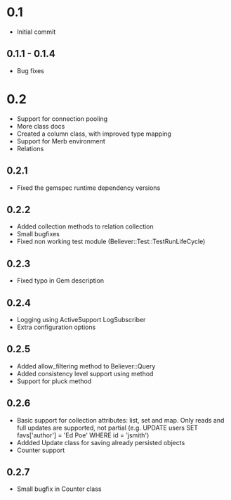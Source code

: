 # 0.1
- Initial commit

## 0.1.1 - 0.1.4
- Bug fixes

# 0.2
- Support for connection pooling
- More class docs
- Created a column class, with improved type mapping
- Support for Merb environment
- Relations

## 0.2.1
- Fixed the gemspec runtime dependency versions

## 0.2.2
- Added collection methods to relation collection
- Small bugfixes
- Fixed non working test module (Believer::Test::TestRunLifeCycle)

## 0.2.3
- Fixed typo in Gem description

## 0.2.4
- Logging using ActiveSupport LogSubscriber
- Extra configuration options

## 0.2.5
- Added allow_filtering method to Believer::Query
- Added consistency level support using method
- Support for pluck method

## 0.2.6
- Basic support for collection attributes: list, set and map. Only reads and full updates are supported, not partial (e.g. UPDATE users SET favs['author'] = 'Ed Poe' WHERE id = 'jsmith')
- Addded Update class for saving already persisted objects
- Counter support

## 0.2.7
- Small bugfix in Counter class